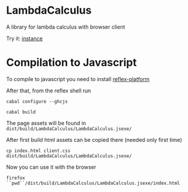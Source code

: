 # LambdaCalculus

A library for lambda calculus with browser client

Try it: [instance](http://lambdasistemi.net/public/ghcjs/Lambda/)

# Compilation to Javascript

To compile to javascript you need to install [reflex-platform](https://github.com/reflex-frp/reflex-platform)

After that, from the reflex shell run 

`cabal configure --ghcjs`

`cabal build`

The page assets will be found in `dist/build/LambdaCalculus/LambdaCalculus.jsexe/`

After first build html assets can be copied there (needed only first time)

`cp index.html client.css dist/build/LambdaCalculus/LambdaCalculus.jsexe/`

Now you can use it with the browser

`firefox ``pwd``/dist/build/LambdaCalculus/LambdaCalculus.jsexe/index.html`


